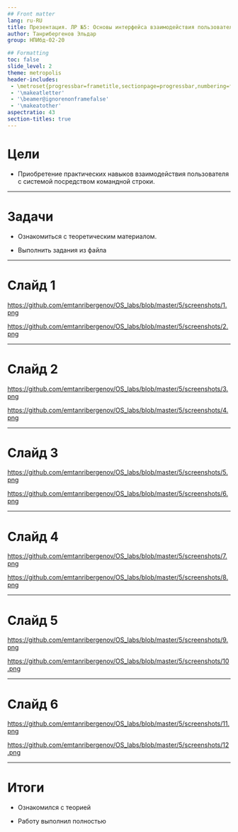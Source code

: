 ```yaml
---
## Front matter
lang: ru-RU
title: Презентация. ЛР №5: Основы интерфейса взаимодействия пользователя с системой Linux на уровне командной строки.
author: Танрибергенов Эльдар
group: НПИбд-02-20

## Formatting
toc: false
slide_level: 2
theme: metropolis
header-includes: 
 - \metroset{progressbar=frametitle,sectionpage=progressbar,numbering=fraction}
 - '\makeatletter'
 - '\beamer@ignorenonframefalse'
 - '\makeatother'
aspectratio: 43
section-titles: true
---
```


# Цели

- Приобретение практических навыков взаимодействия пользователя с
  системой посредством командной строки.

---

# Задачи

- Ознакомиться с теоретическим материалом.

- Выполнить задания из файла

---

# Слайд 1

https://github.com/emtanribergenov/OS_labs/blob/master/5/screenshots/1.png

https://github.com/emtanribergenov/OS_labs/blob/master/5/screenshots/2.png

---

# Слайд 2

https://github.com/emtanribergenov/OS_labs/blob/master/5/screenshots/3.png

https://github.com/emtanribergenov/OS_labs/blob/master/5/screenshots/4.png

---

# Слайд 3

https://github.com/emtanribergenov/OS_labs/blob/master/5/screenshots/5.png

https://github.com/emtanribergenov/OS_labs/blob/master/5/screenshots/6.png


---

# Слайд 4

https://github.com/emtanribergenov/OS_labs/blob/master/5/screenshots/7.png

https://github.com/emtanribergenov/OS_labs/blob/master/5/screenshots/8.png



------

# Слайд 5

https://github.com/emtanribergenov/OS_labs/blob/master/5/screenshots/9.png

https://github.com/emtanribergenov/OS_labs/blob/master/5/screenshots/10.png



------

# Слайд 6

https://github.com/emtanribergenov/OS_labs/blob/master/5/screenshots/11.png

https://github.com/emtanribergenov/OS_labs/blob/master/5/screenshots/12.png

------



# Итоги

- Ознакомился с теорией

- Работу выполнил полностью